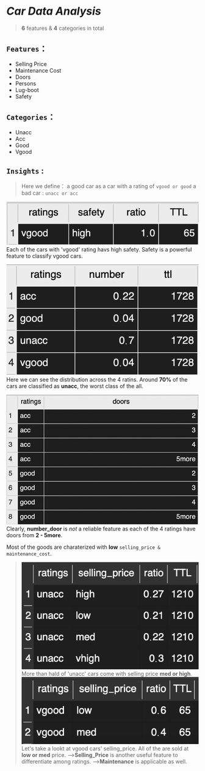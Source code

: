 # *Car Data Analysis*
> **6** features & **4** categories in total

## `Features`：
* Selling Price  
* Maintenance Cost  
* Doors  
* Persons
* Lug-boot
* Safety  
## `Categories`：
* Unacc
* Acc
* Good
* Vgood

## `Insights` :
>Here we define：
 a good car as a car with a rating of `vgood or good`
>a bad car : `unacc or acc`

!['vgood_safety'](./image/vgood_safety.png)
Each of the cars with 'vgood' rating havs high safety. Safety is a powerful feature to classify vgood cars.

!['safety'](./image/distribution.png)
Here we can see the distribution across the 4 ratins. Around **70%** of the cars are classified as **unacc**, the worst class of the all.

!['doors'](./image/doors.png)
Clearly, **number_door** is *not* a reliable feature as each of the 4 ratings have doors from **2 - 5more**.

 Most of the goods are charaterized with **low** `selling_price & maintenance_cost`.


>!['unacc_selling_price'](./image/unacc_selling_price.png)
More than hald of 'unacc' cars come with selling price **med or high**. 
!['vgood_car_selling_price'](./image/vgood_car_selling_price.png)
Let's take a lookt at vgood cars' selling_price. All of the are sold at **low or med** price.
-->**Selling_Price** is another useful feature to differentiate among ratings.
-->**Maintenance** is applicable as well.



